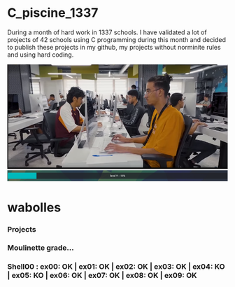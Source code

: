 # C_piscine_1337

During a month of hard work in 1337 schools. I have validated a lot of projects of 42 schools using C programming during this month and decided to publish these projects in my github, my projects without norminite rules and using hard coding.

<img src="https://github.com/wmBolles/C-piscine-1337/blob/main/images/Screenshot%202023-08-27%20120959.png">
<img src="https://github.com/wmBolles/C-piscine-1337/blob/main/images/Screenshot%202023-08-28%20210910.png">

# wabolles
### Projects
### Moulinette grade...
### Shell00 : ex00: OK | ex01: OK | ex02: OK | ex03: OK | ex04: KO | ex05: KO | ex06: OK | ex07: OK | ex08: OK | ex09: OK

